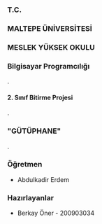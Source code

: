 ### T.C.
### MALTEPE ÜNİVERSİTESİ
### MESLEK YÜKSEK OKULU
### Bilgisayar Programcılığı
.
#### 2. Sınıf Bitirme Projesi
.
### "GÜTÜPHANE"
.
### Öğretmen

- Abdulkadir Erdem


### Hazırlayanlar

- Berkay Öner - 200903034
